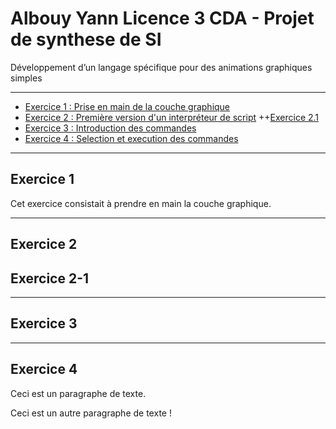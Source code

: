 # Albouy Yann Licence 3 CDA - Projet de synthese de SI 
Développement d’un langage spécifique pour des animations graphiques simples 
*******************
+ [Exercice 1 : Prise en main de la couche graphique](#exercice-1)
+ [Exercice 2 : Première version d'un interpréteur de script](#exercice-2)
  ++[Exercice 2.1](#exercice-2-1)
+ [Exercice 3 : Introduction des commandes](#exercice-3)
+ [Exercice 4 : Selection et execution des commandes](#exercice-4)
*******************
## Exercice 1
Cet exercice consistait à prendre en main la couche graphique.

*******************
## Exercice 2
## Exercice 2-1
*******************
## Exercice 3
*******************
## Exercice 4


<p>Ceci est un paragraphe de texte.</p>

<p>Ceci est un autre paragraphe de texte !</p>
